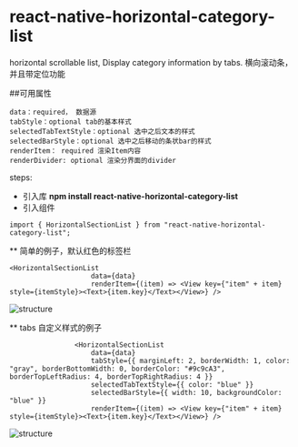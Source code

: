 # react-native-horizontal-category-list
horizontal scrollable list, Display category information by tabs.
横向滚动条，并且带定位功能

##可用属性

```
data：required， 数据源
tabStyle：optional tab的基本样式
selectedTabTextStyle：optional 选中之后文本的样式
selectedBarStyle：optional 选中之后移动的条状bar的样式
renderItem： required 渲染Item内容
renderDivider: optional 渲染分界面的divider

```

steps:

* 引入库
**npm install react-native-horizontal-category-list**
* 引入组件
```
import { HorizontalSectionList } from "react-native-horizontal-category-list";
```
** 简单的例子，默认红色的标签栏
```
<HorizontalSectionList
                    data={data}
                    renderItem={(item) => <View key={"item" + item} style={itemStyle}><Text>{item.key}</Text></View>} />
```
![structure](https://github.com/lucia-super/react-native-horizontal-category-list/blob/master/base.gif "基本效果")

** tabs 自定义样式的例子
```
                <HorizontalSectionList
                    data={data}
                    tabStyle={{ marginLeft: 2, borderWidth: 1, color: "gray", borderBottomWidth: 0, borderColor: "#9c9cA3", borderTopLeftRadius: 4, borderTopRightRadius: 4 }}
                    selectedTabTextStyle={{ color: "blue" }}
                    selectedBarStyle={{ width: 10, backgroundColor: "blue" }}
                    renderItem={(item) => <View key={"item" + item} style={itemStyle}><Text>{item.key}</Text></View>} />
```
![structure](https://github.com/lucia-super/react-native-horizontal-category-list/blob/master/customize.gif "样式效果")
